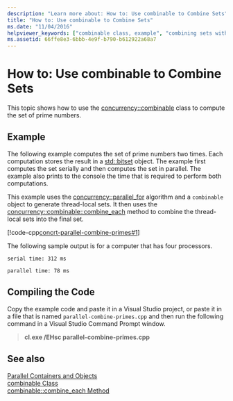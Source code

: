 ```yaml
---
description: "Learn more about: How to: Use combinable to Combine Sets"
title: "How to: Use combinable to Combine Sets"
ms.date: "11/04/2016"
helpviewer_keywords: ["combinable class, example", "combining sets with combinable [Concurrency Runtime]"]
ms.assetid: 66ffe8e3-6bbb-4e9f-b790-b612922a68a7
---
```

# How to: Use combinable to Combine Sets

This topic shows how to use the [concurrency::combinable](../../parallel/concrt/reference/combinable-class.md) class to compute the set of prime numbers.

## Example

The following example computes the set of prime numbers two times. Each computation stores the result in a [std::bitset](../../standard-library/bitset-class.md) object. The example first computes the set serially and then computes the set in parallel. The example also prints to the console the time that is required to perform both computations.

This example uses the [concurrency::parallel_for](reference/concurrency-namespace-functions.md#parallel_for) algorithm and a `combinable` object to generate thread-local sets. It then uses the [concurrency::combinable::combine_each](reference/combinable-class.md#combine_each) method to combine the thread-local sets into the final set.

[!code-cpp[concrt-parallel-combine-primes#1](../../parallel/concrt/codesnippet/cpp/how-to-use-combinable-to-combine-sets_1.cpp)]

The following sample output is for a computer that has four processors.

```Output
serial time: 312 ms

parallel time: 78 ms
```

## Compiling the Code

Copy the example code and paste it in a Visual Studio project, or paste it in a file that is named `parallel-combine-primes.cpp` and then run the following command in a Visual Studio Command Prompt window.

> **cl.exe /EHsc parallel-combine-primes.cpp**

## See also

[Parallel Containers and Objects](../../parallel/concrt/parallel-containers-and-objects.md)<br/>
[combinable Class](../../parallel/concrt/reference/combinable-class.md)<br/>
[combinable::combine_each Method](reference/combinable-class.md#combine_each)
